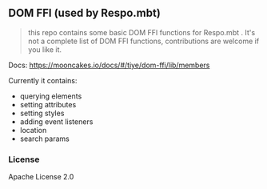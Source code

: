 ## DOM FFI (used by Respo.mbt)

> this repo contains some basic DOM FFI functions for Respo.mbt . It's not a complete list of DOM FFI functions, contributions are welcome if you like it.

Docs: https://mooncakes.io/docs/#/tiye/dom-ffi/lib/members

Currently it contains:

- querying elements
- setting attributes
- setting styles
- adding event listeners
- location
- search params

### License

Apache License 2.0
